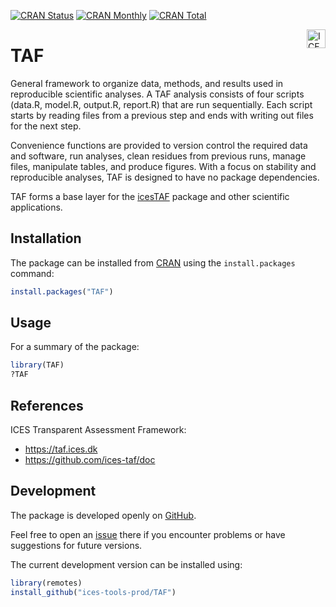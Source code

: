 [![CRAN Status](https://r-pkg.org/badges/version/TAF)](https://cran.r-project.org/package=TAF)
[![CRAN Monthly](https://cranlogs.r-pkg.org/badges/TAF)](https://cran.r-project.org/package=TAF)
[![CRAN Total](https://cranlogs.r-pkg.org/badges/grand-total/TAF)](https://cran.r-project.org/package=TAF)

[<img align="right" alt="ICES Logo" height="30" src="https://www.ices.dk/_layouts/15/1033/images/icesimg/iceslogo.png">](https://www.ices.dk)

TAF
===

General framework to organize data, methods, and results used in reproducible
scientific analyses. A TAF analysis consists of four scripts (data.R, model.R,
output.R, report.R) that are run sequentially. Each script starts by reading
files from a previous step and ends with writing out files for the next step.

Convenience functions are provided to version control the required data and
software, run analyses, clean residues from previous runs, manage files,
manipulate tables, and produce figures. With a focus on stability and
reproducible analyses, TAF is designed to have no package dependencies.

TAF forms a base layer for the
[icesTAF](https://cran.r-project.org/package=icesTAF) package and other
scientific applications.

Installation
------------

The package can be installed from [CRAN](https://cran.r-project.org/package=TAF)
using the `install.packages` command:

```R
install.packages("TAF")
```

Usage
-----

For a summary of the package:

```R
library(TAF)
?TAF
```

References
----------

ICES Transparent Assessment Framework:
* https://taf.ices.dk
* https://github.com/ices-taf/doc

Development
-----------

The package is developed openly on
[GitHub](https://github.com/ices-tools-prod/TAF).

Feel free to open an
[issue](https://github.com/ices-tools-prod/TAF/issues) there if you
encounter problems or have suggestions for future versions.

The current development version can be installed using:

```R
library(remotes)
install_github("ices-tools-prod/TAF")
```
